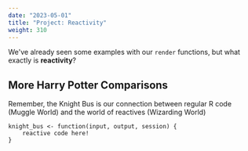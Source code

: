 ```yaml
---
date: "2023-05-01"
title: "Project: Reactivity"
weight: 310
---
```


We've already seen some examples with our `render` functions, but what exactly is **reactivity**?

## More Harry Potter Comparisons

Remember, the Knight Bus is our connection between regular R code (Muggle World) and the world of reactives (Wizarding World)

```
knight_bus <- function(input, output, session) {
    reactive code here!
}
```

